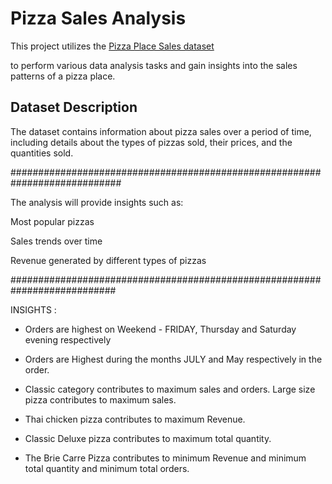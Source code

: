 # Pizza Sales Analysis

This project utilizes the [Pizza Place Sales dataset](https://www.kaggle.com/datasets/mysarahmadbhat/pizza-place-sales) 

to perform various data analysis tasks and gain insights into the sales patterns of a pizza place.


## Dataset Description

The dataset contains information about pizza sales over a period of time, including details about the types of pizzas sold, their prices, and the quantities sold.


############################################################################

The analysis will provide insights such as:

Most popular pizzas

Sales trends over time

Revenue generated by different types of pizzas

###########################################################################

INSIGHTS :

* Orders are highest on Weekend - FRIDAY, Thursday and Saturday evening respectively

* Orders are Highest during the months JULY and May respectively in the order.

* Classic category contributes to maximum sales and orders. Large size pizza contributes to maximum sales.

* Thai chicken pizza contributes to maximum Revenue.

* Classic Deluxe pizza contributes to maximum total quantity.

* The Brie Carre Pizza contributes to minimum Revenue and minimum total quantity and minimum total orders.
